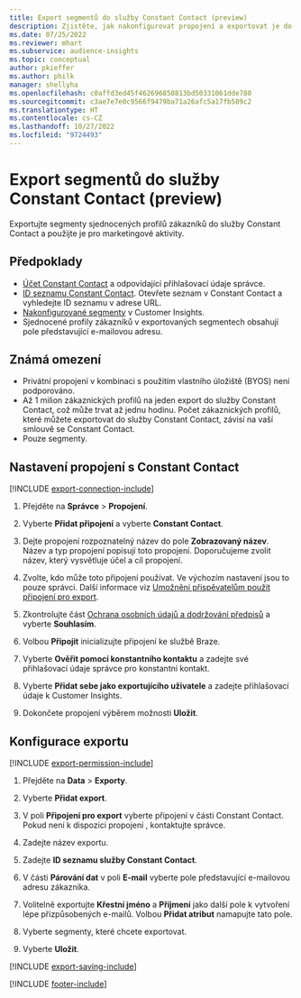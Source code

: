 ```yaml
---
title: Export segmentů do služby Constant Contact (preview)
description: Zjistěte, jak nakonfigurovat propojení a exportovat je do Constant Contact.
ms.date: 07/25/2022
ms.reviewer: mhart
ms.subservice: audience-insights
ms.topic: conceptual
author: pkieffer
ms.author: philk
manager: shellyha
ms.openlocfilehash: c0affd3ed45f462696850813bd50331061dde780
ms.sourcegitcommit: c3ae7e7e0c9566f9479ba71a26afc5a17fb589c2
ms.translationtype: HT
ms.contentlocale: cs-CZ
ms.lasthandoff: 10/27/2022
ms.locfileid: "9724493"
---
```

# <a name="export-segments-to-constant-contact-preview"></a>Export segmentů do služby Constant Contact (preview)

Exportujte segmenty sjednocených profilů zákazníků do služby Constant Contact a použijte je pro marketingové aktivity.

## <a name="prerequisites"></a>Předpoklady

- [Účet Constant Contact](https://www.constantcontact.com/account-home) a odpovídající přihlašovací údaje správce.
- [ID seznamu Constant Contact](https://app.constantcontact.com/pages/contacts/ui#lists). Otevřete seznam v Constant Contact a vyhledejte ID seznamu v adrese URL.
- [Nakonfigurované segmenty](segments.md) v Customer Insights.
- Sjednocené profily zákazníků v exportovaných segmentech obsahují pole představující e-mailovou adresu.

## <a name="known-limitations"></a>Známá omezení

- Privátní propojení v kombinaci s použitím vlastního úložiště (BYOS) není podporováno.
- Až 1 milion zákaznických profilů na jeden export do služby Constant Contact, což může trvat až jednu hodinu. Počet zákaznických profilů, které můžete exportovat do služby Constant Contact, závisí na vaší smlouvě se Constant Contact.
- Pouze segmenty.

## <a name="set-up-connection-to-constant-contact"></a>Nastavení propojení s Constant Contact

[!INCLUDE [export-connection-include](includes/export-connection-admn.md)]

1. Přejděte na **Správce** > **Propojení**.

1. Vyberte **Přidat připojení** a vyberte **Constant Contact**.

1. Dejte propojení rozpoznatelný název do pole **Zobrazovaný název**. Název a typ propojení popisují toto propojení. Doporučujeme zvolit název, který vysvětluje účel a cíl propojení.

1. Zvolte, kdo může toto připojení používat. Ve výchozím nastavení jsou to pouze správci. Další informace viz [Umožnění přispěvatelům použít připojení pro export](connections.md#allow-contributors-to-use-a-connection-for-exports).

1. Zkontrolujte část [Ochrana osobních údajů a dodržování předpisů](connections.md#data-privacy-and-compliance) a vyberte **Souhlasím**.

1. Volbou **Připojit** inicializujte připojení ke službě Braze.

1. Vyberte **Ověřit pomocí konstantního kontaktu** a zadejte své přihlašovací údaje správce pro konstantní kontakt.

1. Vyberte **Přidat sebe jako exportujícího uživatele** a zadejte přihlašovací údaje k Customer Insights.

1. Dokončete propojení výběrem možnosti **Uložit**.

## <a name="configure-an-export"></a>Konfigurace exportu

[!INCLUDE [export-permission-include](includes/export-permission.md)]

1. Přejděte na **Data** > **Exporty**.

1. Vyberte **Přidat export**.

1. V poli **Připojení pro export** vyberte připojení v části Constant Contact. Pokud není k dispozici propojení , kontaktujte správce.

1. Zadejte název exportu.

1. Zadejte **ID seznamu služby Constant Contact**.

1. V části **Párování dat** v poli **E-mail** vyberte pole představující e-mailovou adresu zákazníka.

1. Volitelně exportujte **Křestní jméno** a **Příjmení** jako další pole k vytvoření lépe přizpůsobených e-mailů. Volbou **Přidat atribut** namapujte tato pole.

1. Vyberte segmenty, které chcete exportovat.

1. Vyberte **Uložit**.

[!INCLUDE [export-saving-include](includes/export-saving.md)]

[!INCLUDE [footer-include](includes/footer-banner.md)]
